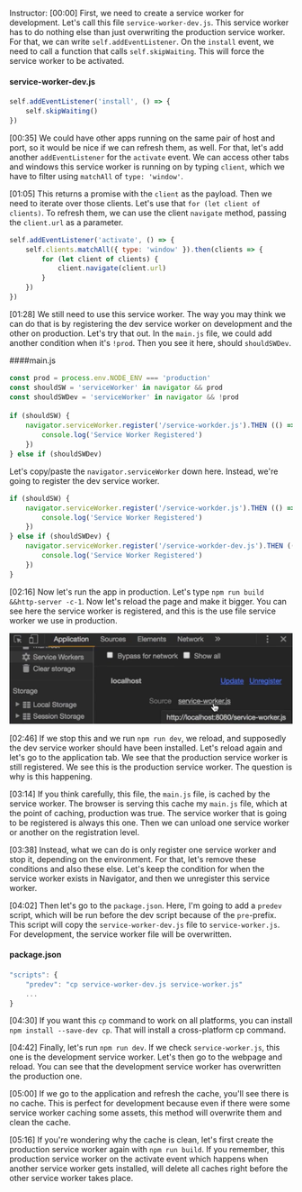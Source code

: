 Instructor: [00:00] First, we need to create a service worker for development. Let's call this file `service-worker-dev.js`. This service worker has to do nothing else than just overwriting the production service worker. For that, we can write `self.addEventListener`. On the `install` event, we need to call a function that calls `self.skipWaiting`. This will force the service worker to be activated.

#### service-worker-dev.js
```javascript
self.addEventListener('install', () => {
    self.skipWaiting()
})
```

[00:35] We could have other apps running on the same pair of host and port, so it would be nice if we can refresh them, as well. For that, let's add another `addEventListener` for the `activate` event. We can access other tabs and windows this service worker is running on by typing `client`, which we have to filter using `matchAll` of `type: 'window'`.

[01:05] This returns a promise with the `client` as the payload. Then we need to iterate over those clients. Let's use that `for (let client of clients)`. To refresh them, we can use the client `navigate` method, passing the `client.url` as a parameter.

```javascript
self.addEventListener('activate', () => {
    self.clients.matchAll({ type: 'window' }).then(clients => {
        for (let client of clients) {
            client.navigate(client.url)
        }
    })        
})
```

[01:28] We still need to use this service worker. The way you may think we can do that is by registering the dev service worker on development and the other on production. Let's try that out. In the `main.js` file, we could add another condition when it's `!prod`. Then you see it here, should `shouldSWDev`. 

####main.js
```javascript
const prod = process.env.NODE_ENV === 'production'
const shouldSW = 'serviceWorker' in navigator && prod
const shouldSWDev = 'serviceWorker' in navigator && !prod

if (shouldSW) {
    navigator.serviceWorker.register('/service-workder.js').THEN (() => {
        console.log('Service Worker Registered')
    })
} else if (shouldSWDev)
```

Let's copy/paste the `navigator.serviceWorker` down here. Instead, we're going to register the dev service worker.

```javascript
if (shouldSW) {
    navigator.serviceWorker.register('/service-workder.js').THEN (() => {
        console.log('Service Worker Registered')
    })
} else if (shouldSWDev) {
    navigator.serviceWorker.register('/service-workder-dev.js').THEN (() => {
        console.log('Service Worker Registered')
    })
}
```

[02:16] Now let's run the app in production. Let's type `npm run build &&http-server -c-1`. Now let's reload the page and make it bigger. You can see here the service worker is registered, and this is the use file service worker we use in production.

![sw registered and in production](../images/vue-js-use-a-no-op-service-worker-in-development-sw-registered-sw-in-production.png)

[02:46] If we stop this and we run `npm run dev`, we reload, and supposedly the dev service worker should have been installed. Let's reload again and let's go to the application tab. We see that the production service worker is still registered. We see this is the production service worker. The question is why is this happening.

[03:14] If you think carefully, this file, the `main.js` file, is cached by the service worker. The browser is serving this cache my `main.js` file, which at the point of caching, production was true. The service worker that is going to be registered is always this one. Then we can unload one service worker or another on the registration level.

[03:38] Instead, what we can do is only register one service worker and stop it, depending on the environment. For that, let's remove these conditions and also these else. Let's keep the condition for when the service worker exists in Navigator, and then we unregister this service worker.

[04:02] Then let's go to the `package.json`. Here, I'm going to add a `predev` script, which will be run before the dev script because of the `pre`-prefix. This script will copy the `service-worker-dev.js` file to `service-worker.js`. For development, the service worker file will be overwritten.

#### package.json
```javascript
"scripts": {
    "predev": "cp service-worker-dev.js service-worker.js"
    ...
}
```

[04:30] If you want this `cp` command to work on all platforms, you can install `npm install --save-dev cp`. That will install a cross-platform cp command.

[04:42] Finally, let's run `npm run dev`. If we check `service-worker.js`, this one is the development service worker. Let's then go to the webpage and reload. You can see that the development service worker has overwritten the production one.

[05:00] If we go to the application and refresh the cache, you'll see there is no cache. This is perfect for development because even if there were some service worker caching some assets, this method will overwrite them and clean the cache.

[05:16] If you're wondering why the cache is clean, let's first create the production service worker again with `npm run build`. If you remember, this production service worker on the activate event which happens when another service worker gets installed, will delete all caches right before the other service worker takes place.